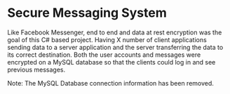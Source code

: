 # Secure Messaging System
 Like Facebook Messenger, end to end and data at rest encryption was the goal of this C# based project. Having X number of client applications sending data to a server application and the server transferring the data to its correct destination. Both the user accounts and messages were encrypted on a MySQL database so that the clients could log in and see previous messages.

Note: The MySQL Database connection information has been removed.